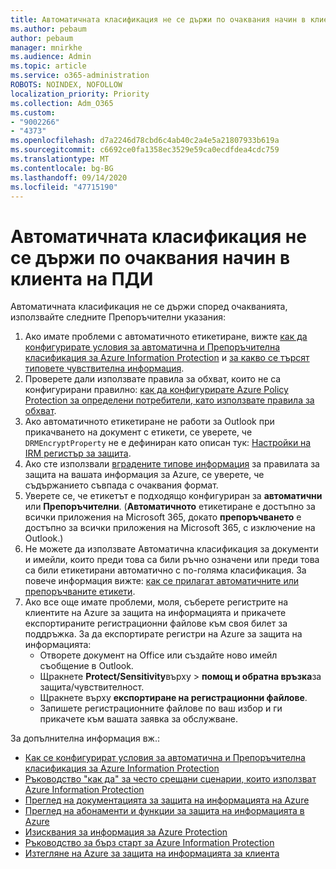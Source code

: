```yaml
---
title: Автоматичната класификация не се държи по очаквания начин в клиента на ПДИ
ms.author: pebaum
author: pebaum
manager: mnirkhe
ms.audience: Admin
ms.topic: article
ms.service: o365-administration
ROBOTS: NOINDEX, NOFOLLOW
localization_priority: Priority
ms.collection: Adm_O365
ms.custom:
- "9002266"
- "4373"
ms.openlocfilehash: d7a2246d78cbd6c4ab40c2a4e5a21807933b619a
ms.sourcegitcommit: c6692ce0fa1358ec3529e59ca0ecdfdea4cdc759
ms.translationtype: MT
ms.contentlocale: bg-BG
ms.lasthandoff: 09/14/2020
ms.locfileid: "47715190"
---
```

# <a name="automatic-classification-not-behaving-as-expected-with-the-aip-client"></a>Автоматичната класификация не се държи по очаквания начин в клиента на ПДИ

Автоматичната класификация не се държи според очакванията, използвайте следните Препоръчителни указания:

1. Ако имате проблеми с автоматичното етикетиране, вижте [как да конфигурирате условия за автоматична и Препоръчителна класификация за Azure Information Protection](https://docs.microsoft.com/azure/information-protection/configure-policy-classification) и [за какво се търсят типовете чувствителна информация](https://docs.microsoft.com/microsoft-365/compliance/sensitive-information-type-entity-definitions).
2. Проверете дали използвате правила за обхват, които не са конфигурирани правилно: [как да конфигурирате Azure Policy Protection за определени потребители, като използвате правила за обхват](https://docs.microsoft.com/azure/information-protection/configure-policy-scope).
3. Ако автоматичното етикетиране не работи за Outlook при прикачването на документ с етикети, се уверете, че `DRMEncryptProperty` не е дефиниран като описан тук: [Настройки на IRM регистър за защита](https://docs.microsoft.com/deployoffice/security/protect-sensitive-messages-and-documents-by-using-irm-in-office#office-2016-irm-registry-key-options).
4. Ако сте използвали [вградените типове информация](https://support.office.com/article/What-the-sensitive-information-types-look-for-fd505979-76be-4d9f-b459-abef3fc9e86b) за правилата за защита на вашата информация за Azure, се уверете, че съдържанието съвпада с очаквания формат.
5. Уверете се, че етикетът е подходящо конфигуриран за **автоматични** или **Препоръчителни**. (**Автоматичното** етикетиране е достъпно за всички приложения на Microsoft 365, докато **препоръчването** е достъпно за всички приложения на Microsoft 365, с изключение на Outlook.)
6. Не можете да използвате Автоматична класификация за документи и имейли, които преди това са били ръчно означени или преди това са били етикетирани автоматично с по-голяма класификация.  За повече информация вижте: [как се прилагат автоматичните или препоръчваните етикети](https://docs.microsoft.com/azure/information-protection/configure-policy-classification#how-automatic-or-recommended-labels-are-applied).
7. Ако все още имате проблеми, моля, съберете регистрите на клиентите на Azure за защита на информацията и прикачете експортираните регистрационни файлове към своя билет за поддръжка. За да експортирате регистри на Azure за защита на информацията:
    - Отворете документ на Office или създайте ново имейл съобщение в Outlook.
    - Щракнете **Protect/Sensitivity**върху  >  **помощ и обратна връзка**за защита/чувствителност.
    - Щракнете върху **експортиране на регистрационни файлове**.
    - Запишете регистрационните файлове по ваш избор и ги прикачете към вашата заявка за обслужване.

За допълнителна информация вж.:

- [Как се конфигурират условия за автоматична и Препоръчителна класификация за Azure Information Protection](https://docs.microsoft.com/azure/information-protection/configure-policy-classification)
- [Ръководство "как да" за често срещани сценарии, които използват Azure Information Protection](https://docs.microsoft.com/azure/information-protection/how-to-guides)
- [Преглед на документацията за защита на информацията на Azure](https://docs.microsoft.com/azure/information-protection/what-is-information-protection)
- [Преглед на абонаменти и функции за защита на информацията в Azure](https://azure.microsoft.com/pricing/details/information-protection)
- [Изисквания за информация за Azure Protection](https://docs.microsoft.com/azure/information-protection/get-started/requirements)
- [Ръководство за бърз старт за Azure Information Protection](https://docs.microsoft.com/azure/information-protection/get-started/infoprotect-quick-start-tutorial)
- [Изтегляне на Azure за защита на информацията за клиента](https://www.microsoft.com/download/details.aspx?id=53018)
